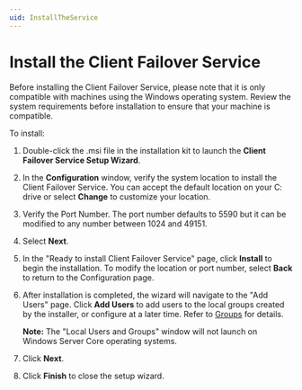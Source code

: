 ```yaml
---
uid: InstallTheService
---
```


# Install the Client Failover Service

Before installing the Client Failover Service, please note that it is only compatible with machines using the Windows operating system. Review the system requirements before installation to ensure that your machine is compatible.

To install:

1. Double-click the .msi file in the installation kit to launch the **Client Failover Service Setup Wizard**.

2. In the **Configuration** window, verify the system location to install the Client Failover Service. You can accept the default location on your C: drive or select **Change** to customize your location.

3. Verify the Port Number. The port number defaults to 5590 but it can be modified to any number between 1024 and 49151.

4. Select **Next**.

5. In the "Ready to install Client Failover Service" page, click **Install** to begin the installation. To modify the location or port number, select **Back** to return to the Configuration page. 

6. After installation is completed, the wizard will navigate to the "Add Users" page. Click **Add Users** to add users to the local groups created by the installer, or configure at a later time. Refer to [Groups](https://github.com/osisoft/Client-Failover-Service/blob/pbi/381223-installation/content/installation/authentication.md#groups) for details.

   **Note:** The "Local Users and Groups" window will not launch on Windows Server Core operating systems.

7. Click **Next**.

9. Click **Finish** to close the setup wizard.
